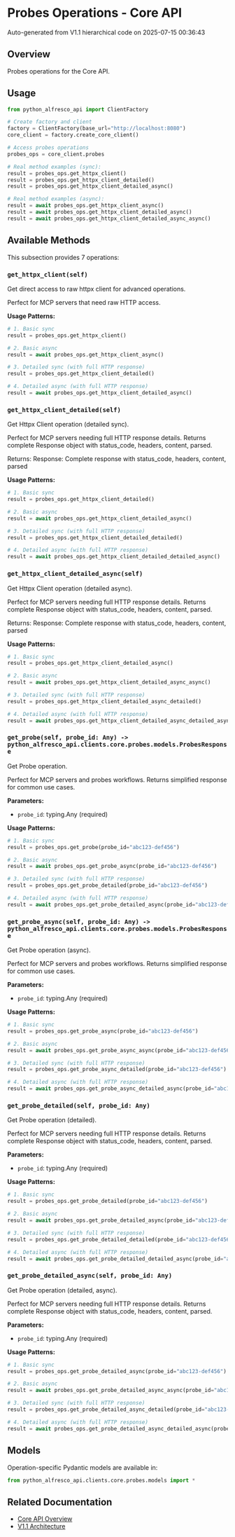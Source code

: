 # Probes Operations - Core API

Auto-generated from V1.1 hierarchical code on 2025-07-15 00:36:43

## Overview

Probes operations for the Core API.

## Usage

```python
from python_alfresco_api import ClientFactory

# Create factory and client
factory = ClientFactory(base_url="http://localhost:8080")
core_client = factory.create_core_client()

# Access probes operations
probes_ops = core_client.probes

# Real method examples (sync):
result = probes_ops.get_httpx_client()
result = probes_ops.get_httpx_client_detailed()
result = probes_ops.get_httpx_client_detailed_async()

# Real method examples (async):
result = await probes_ops.get_httpx_client_async()
result = await probes_ops.get_httpx_client_detailed_async()
result = await probes_ops.get_httpx_client_detailed_async_async()
```

## Available Methods

This subsection provides 7 operations:

### `get_httpx_client(self)`

Get direct access to raw httpx client for advanced operations.

Perfect for MCP servers that need raw HTTP access.

**Usage Patterns:**
```python
# 1. Basic sync
result = probes_ops.get_httpx_client()

# 2. Basic async
result = await probes_ops.get_httpx_client_async()

# 3. Detailed sync (with full HTTP response)
result = probes_ops.get_httpx_client_detailed()

# 4. Detailed async (with full HTTP response)
result = await probes_ops.get_httpx_client_detailed_async()
```

### `get_httpx_client_detailed(self)`

Get Httpx Client operation (detailed sync).

Perfect for MCP servers needing full HTTP response details.
Returns complete Response object with status_code, headers, content, parsed.

Returns:
    Response: Complete response with status_code, headers, content, parsed

**Usage Patterns:**
```python
# 1. Basic sync
result = probes_ops.get_httpx_client_detailed()

# 2. Basic async
result = await probes_ops.get_httpx_client_detailed_async()

# 3. Detailed sync (with full HTTP response)
result = probes_ops.get_httpx_client_detailed_detailed()

# 4. Detailed async (with full HTTP response)
result = await probes_ops.get_httpx_client_detailed_detailed_async()
```

### `get_httpx_client_detailed_async(self)`

Get Httpx Client operation (detailed async).

Perfect for MCP servers needing full HTTP response details.
Returns complete Response object with status_code, headers, content, parsed.

Returns:
    Response: Complete response with status_code, headers, content, parsed

**Usage Patterns:**
```python
# 1. Basic sync
result = probes_ops.get_httpx_client_detailed_async()

# 2. Basic async
result = await probes_ops.get_httpx_client_detailed_async_async()

# 3. Detailed sync (with full HTTP response)
result = probes_ops.get_httpx_client_detailed_async_detailed()

# 4. Detailed async (with full HTTP response)
result = await probes_ops.get_httpx_client_detailed_async_detailed_async()
```

### `get_probe(self, probe_id: Any) -> python_alfresco_api.clients.core.probes.models.ProbesResponse`

Get Probe operation.

Perfect for MCP servers and probes workflows.
Returns simplified response for common use cases.

**Parameters:**
- `probe_id`: typing.Any (required)

**Usage Patterns:**
```python
# 1. Basic sync
result = probes_ops.get_probe(probe_id="abc123-def456")

# 2. Basic async
result = await probes_ops.get_probe_async(probe_id="abc123-def456")

# 3. Detailed sync (with full HTTP response)
result = probes_ops.get_probe_detailed(probe_id="abc123-def456")

# 4. Detailed async (with full HTTP response)
result = await probes_ops.get_probe_detailed_async(probe_id="abc123-def456")
```

### `get_probe_async(self, probe_id: Any) -> python_alfresco_api.clients.core.probes.models.ProbesResponse`

Get Probe operation (async).

Perfect for MCP servers and probes workflows.
Returns simplified response for common use cases.

**Parameters:**
- `probe_id`: typing.Any (required)

**Usage Patterns:**
```python
# 1. Basic sync
result = probes_ops.get_probe_async(probe_id="abc123-def456")

# 2. Basic async
result = await probes_ops.get_probe_async_async(probe_id="abc123-def456")

# 3. Detailed sync (with full HTTP response)
result = probes_ops.get_probe_async_detailed(probe_id="abc123-def456")

# 4. Detailed async (with full HTTP response)
result = await probes_ops.get_probe_async_detailed_async(probe_id="abc123-def456")
```

### `get_probe_detailed(self, probe_id: Any)`

Get Probe operation (detailed).

Perfect for MCP servers needing full HTTP response details.
Returns complete Response object with status_code, headers, content, parsed.

**Parameters:**
- `probe_id`: typing.Any (required)

**Usage Patterns:**
```python
# 1. Basic sync
result = probes_ops.get_probe_detailed(probe_id="abc123-def456")

# 2. Basic async
result = await probes_ops.get_probe_detailed_async(probe_id="abc123-def456")

# 3. Detailed sync (with full HTTP response)
result = probes_ops.get_probe_detailed_detailed(probe_id="abc123-def456")

# 4. Detailed async (with full HTTP response)
result = await probes_ops.get_probe_detailed_detailed_async(probe_id="abc123-def456")
```

### `get_probe_detailed_async(self, probe_id: Any)`

Get Probe operation (detailed, async).

Perfect for MCP servers needing full HTTP response details.
Returns complete Response object with status_code, headers, content, parsed.

**Parameters:**
- `probe_id`: typing.Any (required)

**Usage Patterns:**
```python
# 1. Basic sync
result = probes_ops.get_probe_detailed_async(probe_id="abc123-def456")

# 2. Basic async
result = await probes_ops.get_probe_detailed_async_async(probe_id="abc123-def456")

# 3. Detailed sync (with full HTTP response)
result = probes_ops.get_probe_detailed_async_detailed(probe_id="abc123-def456")

# 4. Detailed async (with full HTTP response)
result = await probes_ops.get_probe_detailed_async_detailed_async(probe_id="abc123-def456")
```

## Models

Operation-specific Pydantic models are available in:
```python
from python_alfresco_api.clients.core.probes.models import *
```

## Related Documentation

- [Core API Overview](../core_api.md)
- [V1.1 Architecture](../../clients_doc.md)
